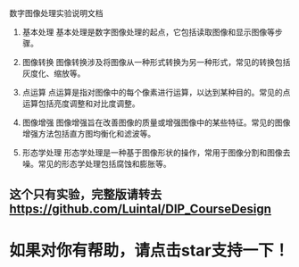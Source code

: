 数字图像处理实验说明文档
1. 基本处理
基本处理是数字图像处理的起点，它包括读取图像和显示图像等步骤。

2. 图像转换
图像转换涉及将图像从一种形式转换为另一种形式，常见的转换包括灰度化、缩放等。

3. 点运算
点运算是指对图像中的每个像素进行运算，以达到某种目的。常见的点运算包括亮度调整和对比度调整。

4. 图像增强
图像增强旨在改善图像的质量或增强图像中的某些特征。常见的图像增强方法包括直方图均衡化和滤波等。

5. 形态学处理
形态学处理是一种基于图像形状的操作，常用于图像分割和图像去噪。常见的形态学处理包括腐蚀和膨胀等。
## 这个只有实验，完整版请转去 https://github.com/Luintal/DIP_CourseDesign
# 如果对你有帮助，请点击star支持一下！
